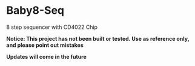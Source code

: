 # Baby8-Seq
8 step sequencer with CD4022 Chip

**Notice: This project has not been built or tested. Use as reference only, and please point out mistakes**

**Updates will come in the future**